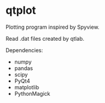 # qtplot
Plotting program inspired by Spyview.

Read .dat files created by qtlab.

Dependencies:
- numpy
- pandas
- scipy
- PyQt4
- matplotlib
- PythonMagick
